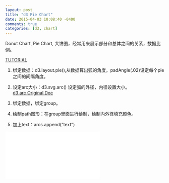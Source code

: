 ```yaml
---
layout: post
title: "d3 Pie Chart"
date: 2015-04-03 10:08:40 -0400
comments: true
categories: [d3, chart]
---
```


Donut Chart, Pie Chart, 大饼图，经常用来展示部分和总体之间的关系，数据比例。  

[TUTORIAL](http://www.ourd3js.com/wordpress/?p=190)

1.  绑定数据：d3.layout.pie(),从数据算出弧的角度。padAngle(.02)设定每个pie之间的间隔角度。  

2.  设定arc大小：d3.svg.arc() 设定弧的外径，内径设置大小。  
[d3 arc Original Doc](https://github.com/mbostock/d3/wiki/SVG-Shapes#arc)  

3.  绑定数据，绑定group。  

4.  绘制path图形：在group里面进行绘制，绘制内外径填充颜色。  

5.  加上text：arcs.append(“text”)  


<iframe width=”100%” height=”300” src=”htt://jsfiddle.net/windse7en/x6n8roe2/embedded/” allowfullscreen=”allowfullscreen” frameborder=”0”></iframe>
